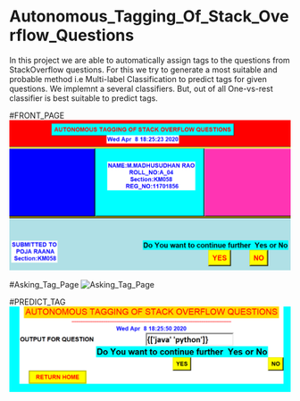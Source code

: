 # Autonomous_Tagging_Of_Stack_Overflow_Questions
In this project we are able to automatically assign tags to the questions from StackOverflow questions.
For this we try to generate a most suitable and probable method i.e Multi-label Classification to predict tags for given questions.
We implemnt a several classifiers. But, out of all One-vs-rest classifier is best suitable to predict tags.

#FRONT_PAGE
![FRONT_PAGE](FRONT_PAGE.png)

#Asking_Tag_Page
![Asking_Tag_Page](#Asking_Tag_Page.png)

#PREDICT_TAG
![Predict_Tag_Page](Predict_Tag_Page.png)
